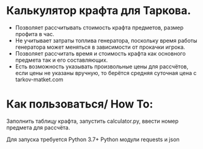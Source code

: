 
# Калькулятор крафта для Таркова.

- Позволяет рассчитывать стоимость крафта предметов, размер профита в час.
- Не учитывает затраты топлива генератора, поскольку время работы генератора может меняться в зависимости от прокачки игрока.
- Позволяет рассчитать время и стоимость крафта как основного предмета так и его составляющих.
- Есть возможность указывать произвольные цены для рассчётов, если цены не указаны вручную, то берётся средняя суточная цена с tarkov-matket.com
# Как пользоваться/ How To:
  Заполнить таблицу крафта, запустить calculator.py, ввести номер предмета для рассчёта.

Для запуска требуется Python 3.7+
Python модули requests и json
